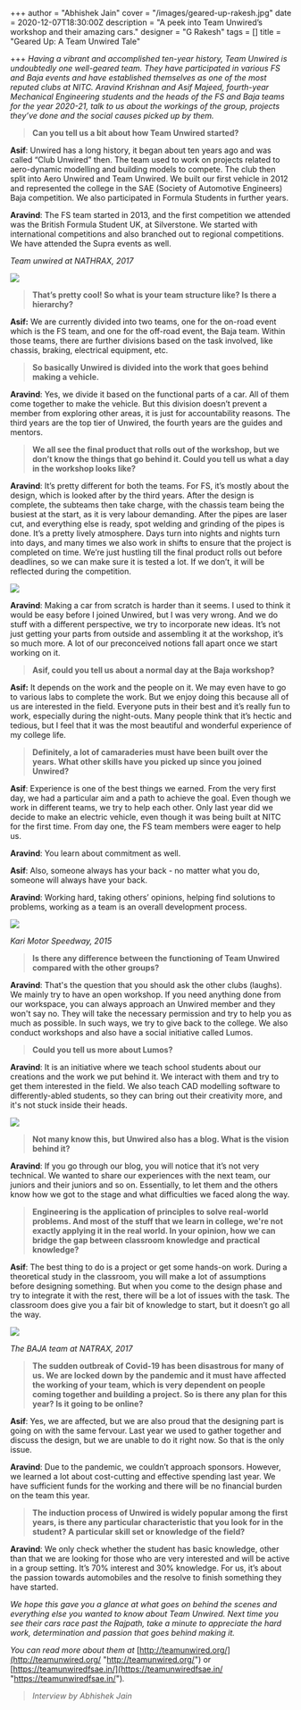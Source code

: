 +++
author = "Abhishek Jain"
cover = "/images/geared-up-rakesh.jpg"
date = 2020-12-07T18:30:00Z
description = "A peek into Team Unwired’s workshop and their amazing cars."
designer = "G Rakesh"
tags = []
title = "Geared Up: A Team Unwired Tale"

+++
_Having a vibrant and accomplished ten-year history, Team Unwired is undoubtedly one well-geared team. They have participated in various FS and Baja events and have established themselves as one of the most reputed clubs at NITC. Aravind Krishnan and Asif Majeed, fourth-year Mechanical Engineering students and the heads of the FS and Baja teams for the year 2020-21, talk to us about the workings of the group, projects they’ve done and the social causes picked up by them._

> **Can you tell us a bit about how Team Unwired started?**

**Asif**: Unwired has a long history, it began about ten years ago and was called “Club Unwired” then. The team used to work on projects related to aero-dynamic modelling and building models to compete. The club then split into Aero Unwired and Team Unwired. We built our first vehicle in 2012 and represented the college in the SAE (Society of Automotive Engineers) Baja competition. We also participated in Formula Students in further years.

**Aravind**: The FS team started in 2013, and the first competition we attended was the British Formula Student UK, at Silverstone. We started with international competitions and also branched out to regional competitions. We have attended the Supra events as well.

_Team unwired at NATHRAX, 2017_

![](/images/unwired1.png)

> **That’s pretty cool! So what is your team structure like? Is there a hierarchy?**

**Asif:** We are currently divided into two teams, one for the on-road event which is the FS team, and one for the off-road event, the Baja team. Within those teams, there are further divisions based on the task involved, like chassis, braking, electrical equipment, etc.

> **So basically Unwired is divided into the work that goes behind making a vehicle.**

**Aravind**: Yes, we divide it based on the functional parts of a car. All of them come together to make the vehicle. But this division doesn’t prevent a member from exploring other areas, it is just for accountability reasons. The third years are the top tier of Unwired, the fourth years are the guides and mentors.

> **We all see the final product that rolls out of the workshop, but we don’t know the things that go behind it. Could you tell us what a day in the workshop looks like?**

**Aravind**: It’s pretty different for both the teams. For FS, it’s mostly about the design, which is looked after by the third years. After the design is complete, the subteams then take charge, with the chassis team being the busiest at the start, as it is very labour demanding. After the pipes are laser cut, and everything else is ready, spot welding and grinding of the pipes is done. It’s a pretty lively atmosphere. Days turn into nights and nights turn into days, and many times we also work in shifts to ensure that the project is completed on time. We’re just hustling till the final product rolls out before deadlines, so we can make sure it is tested a lot. If we don’t, it will be reflected during the competition.

![](/images/unwired2.png)

**Aravind**: Making a car from scratch is harder than it seems. I used to think it would be easy before I joined Unwired, but I was very wrong. And we do stuff with a different perspective, we try to incorporate new ideas. It’s not just getting your parts from outside and assembling it at the workshop, it’s so much more. A lot of our preconceived notions fall apart once we start working on it.

> **Asif, could you tell us about a normal day at the Baja workshop?**

**Asif:** It depends on the work and the people on it. We may even have to go to various labs to complete the work. But we enjoy doing this because all of us are interested in the field. Everyone puts in their best and it’s really fun to work, especially during the night-outs. Many people think that it’s hectic and tedious, but I feel that it was the most beautiful and wonderful experience of my college life.

> **Definitely, a lot of camaraderies must have been built over the years. What other skills have you picked up since you joined Unwired?**

**Asif**: Experience is one of the best things we earned. From the very first day, we had a particular aim and a path to achieve the goal. Even though we work in different teams, we try to help each other. Only last year did we decide to make an electric vehicle, even though it was being built at NITC for the first time. From day one, the FS team members were eager to help us.

**Aravind**: You learn about commitment as well.

**Asif**: Also, someone always has your back - no matter what you do, someone will always have your back.

**Aravind**: Working hard, taking others’ opinions, helping find solutions to problems, working as a team is an overall development process.

![](/images/unwired3.png)

_Kari Motor Speedway, 2015_

> **Is there any difference between the functioning of Team Unwired compared with the other groups?**

**Aravind**: That's the question that you should ask the other clubs (laughs). We mainly try to have an open workshop. If you need anything done from our workspace, you can always approach an Unwired member and they won't say no. They will take the necessary permission and try to help you as much as possible. In such ways, we try to give back to the college. We also conduct workshops and also have a social initiative called Lumos.

> **Could you tell us more about Lumos?**

**Aravind**: It is an initiative where we teach school students about our creations and the work we put behind it. We interact with them and try to get them interested in the field. We also teach CAD modelling software to differently-abled students, so they can bring out their creativity more, and it's not stuck inside their heads.

![](/images/unwired4.png)

> **Not many know this, but Unwired also has a blog. What is the vision behind it?**

**Aravind**: If you go through our blog, you will notice that it’s not very technical. We wanted to share our experiences with the next team, our juniors and their juniors and so on. Essentially, to let them and the others know how we got to the stage and what difficulties we faced along the way.

> **Engineering is the application of principles to solve real-world problems. And most of the stuff that we learn in college, we're not exactly applying it in the real world. In your opinion, how we can bridge the gap between classroom knowledge and practical knowledge?**

**Asif**: The best thing to do is a project or get some hands-on work. During a theoretical study in the classroom, you will make a lot of assumptions before designing something. But when you come to the design phase and try to integrate it with the rest, there will be a lot of issues with the task. The classroom does give you a fair bit of knowledge to start, but it doesn’t go all the way.

![](/images/unwired5.jpg)

_The BAJA team at NATRAX, 2017_

> **The sudden outbreak of Covid-19 has been disastrous for many of us. We are locked down by the pandemic and it must have affected the working of your team, which is very dependent on people coming together and building a project. So is there any plan for this year? Is it going to be online?**

**Asif**: Yes, we are affected, but we are also proud that the designing part is going on with the same fervour. Last year we used to gather together and discuss the design, but we are unable to do it right now. So that is the only issue.

**Aravind**: Due to the pandemic, we couldn’t approach sponsors. However, we learned a lot about cost-cutting and effective spending last year. We have sufficient funds for the working and there will be no financial burden on the team this year.

> **The induction process of Unwired is widely popular among the first years, is there any particular characteristic that you look for in the student? A particular skill set or knowledge of the field?**

**Aravind**: We only check whether the student has basic knowledge, other than that we are looking for those who are very interested and will be active in a group setting. It’s 70% interest and 30% knowledge. For us, it’s about the passion towards automobiles and the resolve to finish something they have started.

_We hope this gave you a glance at what goes on behind the scenes and everything else you wanted to know about Team Unwired. Next time you see their cars race past the Rajpath, take a minute to appreciate the hard work, determination and passion that goes behind making it._

_You can read more about them at_ [http://teamunwired.org/](http://teamunwired.org/ "http://teamunwired.org/") or [https://teamunwiredfsae.in/](https://teamunwiredfsae.in/ "https://teamunwiredfsae.in/")_._

> _Interview by Abhishek Jain_